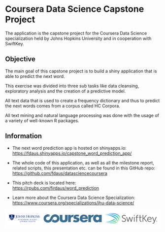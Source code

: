 
# Coursera Data Science Capstone Project

The application is the capstone project for the Coursera Data Science specialization held by Johns Hopkins University and in cooperation with SwiftKey.

## Objective

The main goal of this capstone project is to build a shiny application that is able to predict the next word.

This exercise was divided into three sub tasks like data cleansing, exploratory analysis and the creation of a predictive model.

All text data that is used to create a frequency dictionary and thus to predict the next words comes from a corpus called HC Corpora.

All text mining and natural language processing was done with the usage of a variety of well-known R packages.

## Information

* The next word prediction app is hosted on shinyapps.io: https://fdaus.shinyapps.io/capstone_word_prediction_app/

* The whole code of this application, as well as all the milestone report, related scripts, this presentation etc. can be found in this GitHub repo: https://github.com/fdaus/datasciencecoursera

* This pitch deck is located here: https://rpubs.com/firdaus/word_prediction

* Learn more about the Coursera Data Science Specialization: https://www.coursera.org/specializations/jhu-data-science/


![Thank you](https://github.com/fdaus/datasciencecoursera/blob/master/slide/logo.png)

